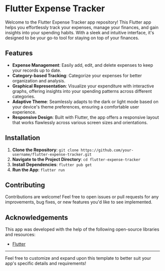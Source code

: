 
# Flutter Expense Tracker

Welcome to the Flutter Expense Tracker app repository! This Flutter app helps you effortlessly track your expenses, manage your finances, and gain insights into your spending habits. With a sleek and intuitive interface, it's designed to be your go-to tool for staying on top of your finances.

## Features

- **Expense Management**: Easily add, edit, and delete expenses to keep your records up to date.
- **Category-based Tracking**: Categorize your expenses for better organization and analysis.
- **Graphical Representation**: Visualize your expenditure with interactive graphs, offering insights into your spending patterns across different categories.
- **Adaptive Theme**: Seamlessly adapts to the dark or light mode based on your device's theme preferences, ensuring a comfortable user experience.
- **Responsive Design**: Built with Flutter, the app offers a responsive layout that works flawlessly across various screen sizes and orientations.

## Installation

1. **Clone the Repository**: `git clone https://github.com/your-username/flutter-expense-tracker.git`
2. **Navigate to the Project Directory**: `cd flutter-expense-tracker`
3. **Install Dependencies**: `flutter pub get`
4. **Run the App**: `flutter run`


## Contributing

Contributions are welcome! Feel free to open issues or pull requests for any improvements, bug fixes, or new features you'd like to see implemented.


## Acknowledgements

This app was developed with the help of the following open-source libraries and resources:
- [Flutter](https://flutter.dev/)

---

Feel free to customize and expand upon this template to better suit your app's specific details and requirements!
